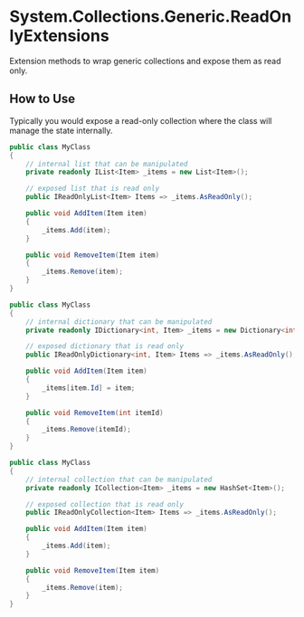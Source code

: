 # System.Collections.Generic.ReadOnlyExtensions
Extension methods to wrap generic collections and expose them as read only.

## How to Use

Typically you would expose a read-only collection where the class will manage the state internally.

```csharp
public class MyClass
{
    // internal list that can be manipulated
    private readonly IList<Item> _items = new List<Item>();

    // exposed list that is read only
    public IReadOnlyList<Item> Items => _items.AsReadOnly();

    public void AddItem(Item item)
    {
        _items.Add(item);
    }

    public void RemoveItem(Item item)
    {
        _items.Remove(item);
    }
}
```

```csharp
public class MyClass
{
    // internal dictionary that can be manipulated
    private readonly IDictionary<int, Item> _items = new Dictionary<int, Item>();

    // exposed dictionary that is read only
    public IReadOnlyDictionary<int, Item> Items => _items.AsReadOnly();

    public void AddItem(Item item)
    {
        _items[item.Id] = item;
    }

    public void RemoveItem(int itemId)
    {
        _items.Remove(itemId);
    }
}
```

```csharp
public class MyClass
{
    // internal collection that can be manipulated
    private readonly ICollection<Item> _items = new HashSet<Item>();

    // exposed collection that is read only
    public IReadOnlyCollection<Item> Items => _items.AsReadOnly();

    public void AddItem(Item item)
    {
        _items.Add(item);
    }

    public void RemoveItem(Item item)
    {
        _items.Remove(item);
    }
}
```